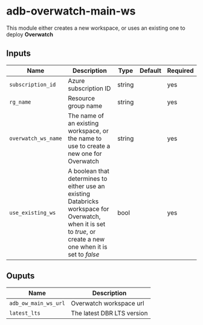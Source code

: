 # adb-overwatch-main-ws

This module either creates a new workspace, or uses an existing one to deploy **Overwatch** 

## Inputs

| Name           | Description                                                                                                                                                     | Type   | Default | Required |
|----------------|-----------------------------------------------------------------------------------------------------------------------------------------------------------------|--------|---------|----------|
|`subscription_id`| Azure subscription ID                                                                                                                                           | string ||yes|
|`rg_name`| Resource group name                                                                                                                                             | string ||yes|
|`overwatch_ws_name`| The name of an existing workspace, or the name to use to create a new one for Overwatch                                                                         | string ||yes|
|`use_existing_ws`| A boolean that determines to either use an existing Databricks workspace for Overwatch, when it is set to *true*, or create a new one when it is set to *false* | bool   ||yes|

## Ouputs

| Name           | Description           |
|----------------|-----------------------|
|`adb_ow_main_ws_url`| Overwatch workspace url |
|`latest_lts`| The latest DBR LTS version |